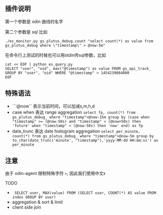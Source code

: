 ## 插件说明

第一个参数是 odin 曲线的名字

第二个参数是 sql 比如

```
./es_monitor.py gs_plutus_debug.count "select count(*) as value from gs_plutus_debug where \"timestamp\" > @now-5m"
```

在命令行上测试的时候也可以用stdin传sql参数，比如

```
cat << EOF | python es_query.py
SELECT "user", "oid", max("@timestamp") as value FROM gs_api_track_ GROUP BY "user", "oid" WHERE "@timestamp" > 1454239084000
EOF
```
## 特殊语法

* ```@now`` 表示当前时间，可以加减s,m,h,d
* case when 表达 range aggregation ```select fp, count(*) from gs_plutus_debug_ where "timestamp">@now-15m group by (case when "timestamp" >= (@now-50s) and "timestamp" < (@now+50s) then 'future' when "timestamp" < (@now-50s) then 'now' end) as fp```
* date_trunc 表达 date histogram aggregation ```select per_minute, count(*) from gs_plutus_debug_ where "timestamp">@now-5m group by to_char(date_trunc('minute', "timestamp"),'yyyy-MM-dd HH:mm:ss') as per_minute```

## 注意

由于 odin-agent 限制特殊字符 `>`, 因此我们使用中文`》` 

TODO

* ``` SELECT user, MAX(value) FROM (SELECT user, COUNT(*) AS value FROM index GROUP BY user)```
* aggregation & sort & limit
* client side join
